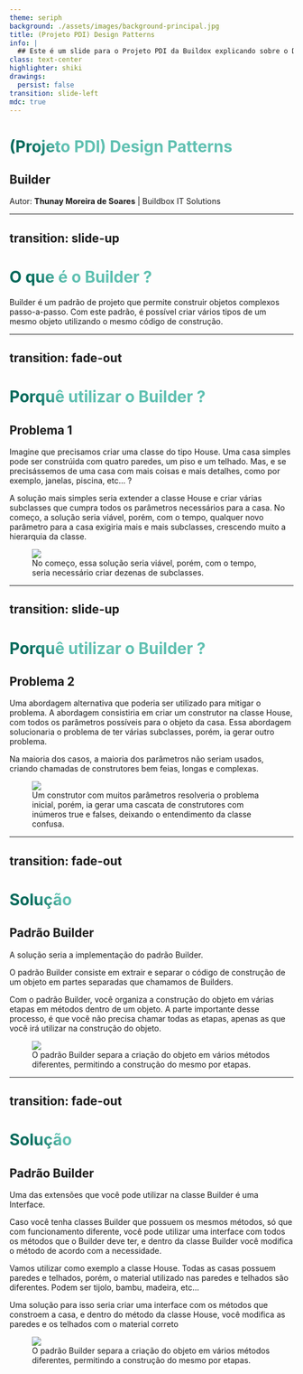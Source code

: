 ```yaml
---
theme: seriph
background: ./assets/images/background-principal.jpg
title: (Projeto PDI) Design Patterns
info: |
  ## Este é um slide para o Projeto PDI da Buildox explicando sobre o Design Pattern chamado Builder.
class: text-center
highlighter: shiki
drawings:
  persist: false
transition: slide-left
mdc: true
---
```


# (Projeto PDI) Design Patterns

<div>
  <h2 class="text-black">Builder</h2>
</div>

<div class="abs-br m-6 flex gap-2 text-black bg-[#9ca3af80] p-2">
  <div>
    Autor: <strong>Thunay Moreira de Soares</strong> | Buildbox IT Solutions
  </div>
</div>

<style>
  h1 {
    color: black !important;
  }

  .slidev-layout {
    background-image: url(./assets/images/background-principal.jpg) !important;
  }
</style>

---
transition: slide-up
---

# O que é o Builder ? 

<div class="flex">
  <div class="w-1/2">
    <p>Builder é um padrão de projeto que permite construir objetos complexos passo-a-passo. Com este padrão, é possível criar vários tipos de um mesmo objeto utilizando o mesmo código de construção.</p>
  </div>
</div>

<style>
h1 {
  background-color: #2B90B6;
  background-image: linear-gradient(45deg, #00695a 10%, #5fc0b1 20%);
  background-size: 100%;
  -webkit-background-clip: text;
  -moz-background-clip: text;
  -webkit-text-fill-color: transparent;
  -moz-text-fill-color: transparent;
}

  .slidev-layout {
    background-image: url(./assets/images/background-secundario.jpg) !important;
    background-size: cover;
    background-repeat: no-repeat;

    display: flex;
    flex-direction: column;
    justify-content: center;
  }
</style>

---
transition: fade-out
---

# Porquê utilizar o Builder ?

<div>
  <h2>Problema 1</h2>
  <div class="flex gap-8">
    <div class="w-1/2 text-sm">
      <p>Imagine que precisamos criar uma classe do tipo House. Uma casa simples pode ser constrúida com quatro paredes, um piso e um telhado. Mas, e se precisássemos de uma casa com mais coisas e mais detalhes, como por exemplo, janelas, piscina, etc... ?</p>
      <p>A solução mais simples seria extender a classe House e criar várias subclasses que cumpra todos os parâmetros necessários para a casa. No começo, a solução seria viável, porém, com o tempo, qualquer novo parâmetro para a casa exigiria mais e mais subclasses, crescendo muito a hierarquia da classe.</p>
    </div>
    <div>
    <figure>
      <img src="https://refactoring.guru/images/patterns/diagrams/builder/problem1.png?id=11e715c5c97811f848c48e0f399bb05e"><figcaption class="text-xs text-gray">No começo, essa solução seria viável, porém, com o tempo, seria necessário criar dezenas de subclasses.</figcaption>
    </figure>
    </div>
  </div>
</div>

<style>
  h1 {
    background-color: #2B90B6;
    background-image: linear-gradient(45deg, #00695a 10%, #5fc0b1 20%);
    background-size: 100%;
    -webkit-background-clip: text;
    -moz-background-clip: text;
    -webkit-text-fill-color: transparent;
    -moz-text-fill-color: transparent;
  }
  .slidev-layout {
    background-image: url(./assets/images/background-secundario.jpg) !important;
  }
</style>
---
transition: slide-up
---

# Porquê utilizar o Builder ?

<div>
  <h2>Problema 2</h2>
  <div class="flex gap-8">
    <div class="w-4/5 text-sm">
      <p>Uma abordagem alternativa que poderia ser utilizado para mitigar o problema. A abordagem consistiria em criar um construtor na classe House, com todos os parâmetros possíveis para o objeto da casa. Essa abordagem solucionaria o problema de ter várias subclasses, porém, ia gerar outro problema.</p>
      <p>Na maioria dos casos, a maioria dos parâmetros não seriam usados, criando chamadas de construtores bem feias, longas e complexas.</p>
    </div>
    <div>
    <figure>
      <img src="https://refactoring.guru/images/patterns/diagrams/builder/problem2.png?id=2e91039b6c7d2d2df6ee519983a3b036"><figcaption class="text-xs text-gray">Um construtor com muitos parâmetros resolveria o problema inicial, porém, ia gerar uma cascata de construtores com inúmeros true e falses, deixando o entendimento da classe confusa.</figcaption>
    </figure>
    </div>
  </div>
</div>

<style>
  h1 {
    background-color: #2B90B6;
    background-image: linear-gradient(45deg, #00695a 10%, #5fc0b1 20%);
    background-size: 100%;
    -webkit-background-clip: text;
    -moz-background-clip: text;
    -webkit-text-fill-color: transparent;
    -moz-text-fill-color: transparent;
  }
  .slidev-layout {
    background-image: url(./assets/images/background-secundario.jpg) !important;
  }
</style>

---
transition: fade-out
---

# Solução

<div>
  <h2>Padrão Builder</h2>
  <div class="flex gap-8">
    <div class="w-4/5 text-sm">
      <p>A solução seria a implementação do padrão Builder.</p>
      <p>O padrão Builder consiste em extrair e separar o código de construção de um objeto em partes separadas que chamamos de Builders.</p>
      <p>Com o padrão Builder, você organiza a construção do objeto em várias etapas em métodos dentro de um objeto. A parte importante desse processo, é que você não precisa chamar todas as etapas, apenas as que você irá utilizar na construção do objeto.</p>
    </div>
    <div>
    <figure>
      <img src="https://refactoring.guru/images/patterns/diagrams/builder/solution1.png?id=8ce82137f8935998de802cae59e00e11"><figcaption class="text-xs text-gray">O padrão Builder separa a criação do objeto em vários métodos diferentes, permitindo a construção do mesmo por etapas.</figcaption>
    </figure>
    </div>
  </div>
</div>

<style>
  h1 {
    background-color: #2B90B6;
    background-image: linear-gradient(45deg, #00695a 10%, #5fc0b1 20%);
    background-size: 100%;
    -webkit-background-clip: text;
    -moz-background-clip: text;
    -webkit-text-fill-color: transparent;
    -moz-text-fill-color: transparent;
  }
  .slidev-layout {
    background-image: url(./assets/images/background-secundario.jpg) !important;
  }
</style>

---
transition: fade-out
---

# Solução

<div>
  <h2>Padrão Builder</h2>
  <div class="flex gap-8">
    <div class="w-4/5 text-sm">
      <p>Uma das extensões que você pode utilizar na classe Builder é uma Interface.</p><p>Caso você tenha classes Builder que possuem os mesmos métodos, só que com funcionamento diferente, você pode utilizar uma interface com todos os métodos que o Builder deve ter, e dentro da classe Builder você modifica o método de acordo com a necessidade.</p><p>Vamos utilizar como exemplo a classe House. Todas as casas possuem paredes e telhados, porém, o material utilizado nas paredes e telhados são diferentes. Podem ser tijolo, bambu, madeira, etc...</p><p>Uma solução para isso seria criar uma interface com os métodos que constroem a casa, e dentro do método da classe House, você modifica as paredes e os telhados com o material correto</p>
    </div>
    <div>
    <figure><img src="https://refactoring.guru/images/patterns/content/builder/builder-comic-1-en.png?id=605a699e1cb1241162db0530c7c1af4c"><figcaption class="text-xs text-gray">O padrão Builder separa a criação do objeto em vários métodos diferentes, permitindo a construção do mesmo por etapas.</figcaption></figure>
    </div>
  </div>
</div>

<style>
  h1 {
    background-color: #2B90B6;
    background-image: linear-gradient(45deg, #00695a 10%, #5fc0b1 20%);
    background-size: 100%;
    -webkit-background-clip: text;
    -moz-background-clip: text;
    -webkit-text-fill-color: transparent;
    -moz-text-fill-color: transparent;
  }
  .slidev-layout {
    background-image: url(./assets/images/background-secundario.jpg) !important;
  }
</style>